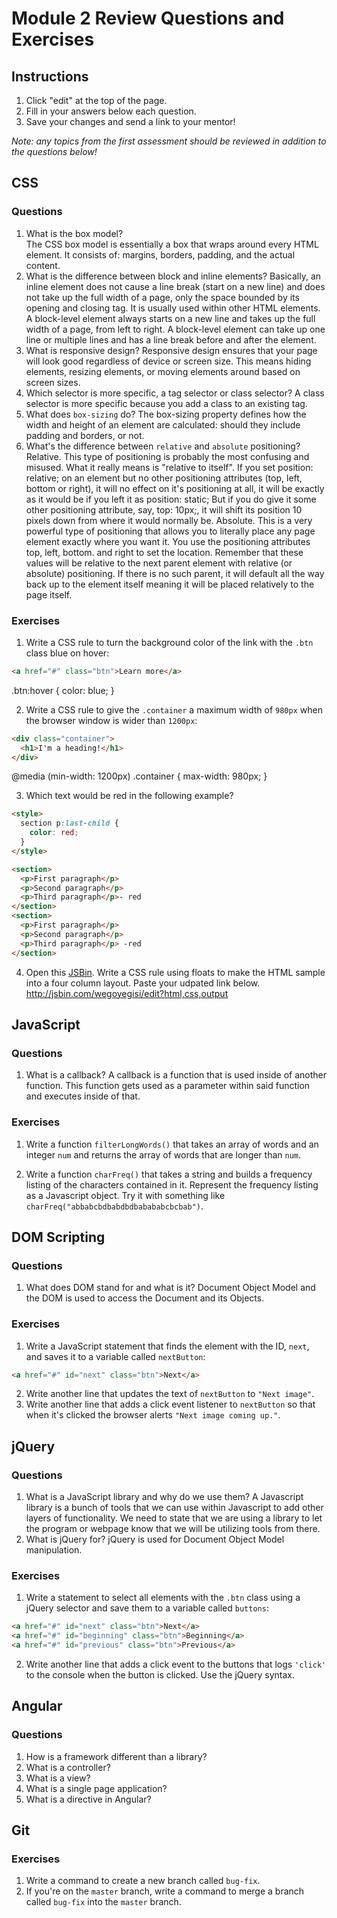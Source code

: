 # Module 2 Review Questions and Exercises

## Instructions

1. Click "edit" at the top of the page.
2. Fill in your answers below each question.
3. Save your changes and send a link to your mentor!

*Note: any topics from the first assessment should be reviewed in addition to the questions below!*

## CSS

### Questions

1. What is the box model?  
The CSS box model is essentially a box that wraps around every HTML element. It consists of: margins, borders, padding, and the actual content.
2. What is the difference between block and inline elements?
Basically, an inline element does not cause a line break (start on a new line) and does not take up the full width of a page, only the space bounded by its opening and closing tag. It is usually used within other HTML elements.  A block-level element always starts on a new line and takes up the full width of a page, from left to right. A block-level element can take up one line or multiple lines and has a line break before and after the element.
3. What is responsive design?
Responsive design ensures that your page will look good regardless of device or screen size.  This means hiding elements, resizing elements, or moving elements around based on screen sizes.
4. Which selector is more specific, a tag selector or class selector?
A class selector is more specific because you add a class to an existing tag.
5. What does `box-sizing` do?
The box-sizing property defines how the width and height of an element are calculated: should they include padding and borders, or not.
6. What's the difference between `relative` and `absolute` positioning?
Relative. This type of positioning is probably the most confusing and misused. What it really means is "relative to itself". If you set position: relative; on an element but no other positioning attributes (top, left, bottom or right), it will no effect on it's positioning at all, it will be exactly as it would be if you left it as position: static; But if you do give it some other positioning attribute, say, top: 10px;, it will shift its position 10 pixels down from where it would normally be.  Absolute. This is a very powerful type of positioning that allows you to literally place any page element exactly where you want it. You use the positioning attributes top, left, bottom. and right to set the location. Remember that these values will be relative to the next parent element with relative (or absolute) positioning. If there is no such parent, it will default all the way back up to the <html> element itself meaning it will be placed relatively to the page itself.

### Exercises

1. Write a CSS rule to turn the background color of the link with the `.btn` class blue on hover:

  ```html
  <a href="#" class="btn">Learn more</a>
  ```
  .btn:hover {
              color: blue;
              }

2. Write a CSS rule to give the `.container` a maximum width of `980px` when the browser window is wider than `1200px`:

  ```html
  <div class="container">
    <h1>I'm a heading!</h1>
  </div>
  ```
  @media (min-width: 1200px)
  .container {
             max-width: 980px;
             }

3. Which text would be red in the following example?

  ```html
  <style>
    section p:last-child {
      color: red;
    }
  </style>

  <section>
    <p>First paragraph</p>
    <p>Second paragraph</p>
    <p>Third paragraph</p>- red
  </section>
  <section>
    <p>First paragraph</p>
    <p>Second paragraph</p>
    <p>Third paragraph</p> -red
  </section>
  ```

4. Open this [JSBin](http://jsbin.com/qigiwuhepe/1/edit?html,css,output). Write a CSS rule using floats to make the HTML sample into a four column layout. Paste your udpated link below.
http://jsbin.com/wegoyegisi/edit?html,css,output

## JavaScript

### Questions

1. What is a callback?
A callback is a function that is used inside of another function.  This function gets used as a parameter within said function and executes inside of that.

### Exercises

1. Write a function `filterLongWords()` that takes an array of words and an integer `num` and returns the array of words that are longer than `num`.

2. Write a function `charFreq()` that takes a string and builds a frequency listing of the characters contained in it. Represent the frequency listing as a Javascript object. Try it with something like `charFreq("abbabcbdbabdbdbabababcbcbab")`.

## DOM Scripting

### Questions

1. What does DOM stand for and what is it?
Document Object Model and the DOM is used to access the Document and its Objects.

### Exercises

1. Write a JavaScript statement that finds the element with the ID, `next`, and saves it to a variable called `nextButton`:

  ```html
  <a href="#" id="next" class="btn">Next</a>
  ```

2. Write another line that updates the text of `nextButton` to `"Next image"`.
3. Write another line that adds a click event listener to `nextButton` so that when it's clicked the browser alerts `"Next image coming up."`.

## jQuery

### Questions

1. What is a JavaScript library and why do we use them?
A Javascript library is a bunch of tools that we can use within Javascript to add other layers of functionality.  We need to state that we are using a library to let the program or webpage know that we will be utilizing tools from there.
2. What is jQuery for?
jQuery is used for Document Object Model manipulation.

### Exercises

1. Write a statement to select all elements with the `.btn` class using a jQuery selector and save them to a variable called `buttons`:

  ```html
  <a href="#" id="next" class="btn">Next</a>
  <a href="#" id="beginning" class="btn">Beginning</a>
  <a href="#" id="previous" class="btn">Previous</a>
  ```

2. Write another line that adds a click event to the buttons that logs `'click'` to the console when the button is clicked. Use the jQuery syntax.

## Angular

### Questions

1. How is a framework different than a library?
2. What is a controller?
3. What is a view?
4. What is a single page application?
5. What is a directive in Angular?

## Git

### Exercises

1. Write a command to create a new branch called `bug-fix`.
2. If you're on the `master` branch, write a command to merge a branch called `bug-fix` into the `master` branch.
